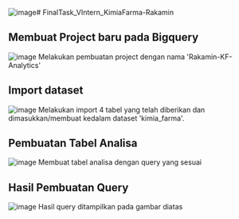 ![image](https://github.com/abiaryaza/FinalTask_VIntern_KimiaFarma-Rakamin/assets/82724914/784f437a-5dc4-4110-9f6c-9387806ab362)# FinalTask_VIntern_KimiaFarma-Rakamin
## Membuat Project baru pada Bigquery
![image](https://github.com/abiaryaza/FinalTask_VIntern_KimiaFarma-Rakamin/assets/82724914/a85df8f7-8c5c-4f3d-acc0-e69d8968a0d1)
Melakukan pembuatan project dengan nama 'Rakamin-KF-Analytics'
## Import dataset
![image](https://github.com/abiaryaza/FinalTask_VIntern_KimiaFarma-Rakamin/assets/82724914/c6bb1433-d909-442c-b351-f00e94443830)
Melakukan import 4 tabel yang telah diberikan dan dimasukkan/membuat kedalam dataset 'kimia_farma'.
## Pembuatan Tabel Analisa
![image](https://github.com/abiaryaza/FinalTask_VIntern_KimiaFarma-Rakamin/assets/82724914/6f341995-397e-48a0-b91c-b98485aea5e0)
Membuat tabel analisa dengan query yang sesuai
## Hasil Pembuatan Query
![image](https://github.com/abiaryaza/FinalTask_VIntern_KimiaFarma-Rakamin/assets/82724914/2da28a60-dc3d-44ac-a455-409f67a7ce60)
Hasil query ditampilkan pada gambar diatas




